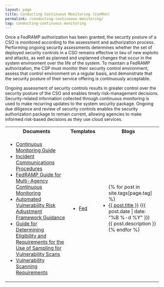 ```yaml
---
layout: page
title: Conducting Continuous Monitoring (ConMon)
permalink: /conducting-continuous-monitoring/
tag: conducting-continuous-monitoring
---
```

Once a FedRAMP authorization has been granted, the security posture of a CSO is monitored according to the assessment and authorization process. Performing ongoing security assessments determines whether the set of deployed security controls in a CSO remains effective in lieu of new exploits and attacks, as well as planned and unplanned changes that occur in the system environment over the life of the system. To maintain a FedRAMP authorization, the CSP must monitor their security control environment, assess that control environment on a regular basis, and demonstrate that the security posture of their service offering is continuously acceptable.
<p>Ongoing assessment of security controls results in greater control over the security posture of the CSO and enables timely risk-management decisions. Security-related information collected through continuous monitoring is used to make recurring updates to the system security package. Ongoing due diligence and review of security controls enables the security authorization package to remain current, allowing agencies to make informed risk-based decisions as they use cloud services.</p>

<table>
<tr>
<th>Documents</th>
<th>Templates</th>
<th>Blogs</th>
</tr>
<td>
<ul>
<li><a href="/assets/resources/documents/CSP_Continuous_Monitoring_Strategy_Guide.pdf">Continuous Monitoring Guide</a></li>
<li><a href="/assets/resources/documents/CSP_Incident_Communications_Procedures.pdf">Incident Communications Procedures</a></li>
<li><a href="/assets/resources/documents/Agency_Guide_for_Multi-Agency_Continuous_Monitoring.pdf">FedRAMP Guide for Multi-Agency Continuous Monitoring</a></li>
<li><a href="/assets/resources/documents/CSP_Automated_Vulnerability_Risk_Adjustment_Framework.pdf">Automated Vulnerability Risk Adjustment Framework Guidance</a></li>
<li><a href="/assets/resources/documents/CSP_Vulnerability_Scan_Requirements_Using_Sampling.pdf">Guide for Determining Eligibility and Requirements for the Use of Sampling for Vulnerability Scans</a></li>
<li><a href="/assets/resources/documents/CSP_Vulnerability_Scanning_Requirements.pdf">Vulnerability Scanning Requirements</a></li>

</ul>
</td>
<td>
<ul>
<li><a href=" ">Fed</a></li>
</ul>
</td>
<td>
<ul>
{% for post in site.tags[page.tag] %}
  <li><a href="{{ post.url }}">{{ post.title }}</a> ({{ post.date | date: "%B %-d %Y" }})<br>
    {{ post.description }}
  </li>
{% endfor %}
</ul>
</td>